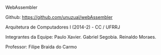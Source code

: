WebAssembler

Github: https://github.com/unuzual/webAssembler

Arquitetura de Computadores I (2014-2) - CC / UFRRJ

Integrantes da Equipe:
Paulo Xavier.
Gabriel Segobia.
Reinaldo Moraes.

Professor: Filipe Braida do Carmo

